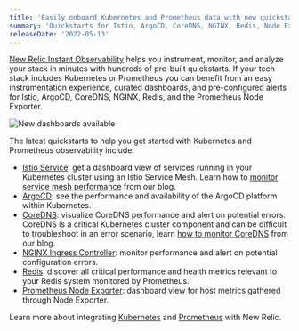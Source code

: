 ```yaml
---
title: 'Easily onboard Kubernetes and Prometheus data with new quickstarts'
summary: 'Quickstarts for Istio, ArgoCD, CoreDNS, NGINX, Redis, Node Exporter are now available.'
releaseDate: '2022-05-13'
---
```


[New Relic Instant Observability](https://newrelic.com/blog/nerdlog/instant-observability-quickstarts) helps you instrument, monitor, and analyze your stack in minutes with hundreds of pre-built quickstarts. If your tech stack includes Kubernetes or Prometheus you can benefit from an easy instrumentation experience, curated dashboards, and pre-configured alerts for Istio, ArgoCD, CoreDNS, NGINX, Redis, and the Prometheus Node Exporter.

![New dashboards available](/images/quickstarts-k8s-prometheus.webp 'New dashboards available')

The latest quickstarts to help you get started with Kubernetes and Prometheus observability include:

- [Istio Service](https://onenr.io/08jqW5pmOwl): get a dashboard view of services running in your Kubernetes cluster using an Istio Service Mesh. Learn how to [monitor service mesh performance](https://newrelic.com/blog/how-to-relic/monitoring-istio-service-mesh) from our blog.
- [ArgoCD](https://one.newrelic.com/marketplace/catalog-pack-details/detail?state=30979e34-1782-6d4d-1b9a-57bdb3ba74fd): see the performance and availability of the ArgoCD platform within Kubernetes.
- [CoreDNS](https://onenr.io/0PwJp5o4Lj7): visualize CoreDNS performance and alert on potential errors. CoreDNS is a critical Kubernetes cluster component and can be difficult to troubleshoot in an error scenario, learn [how to monitor CoreDNS](https://newrelic.com/blog/how-to-relic/monitor-coredns) from our blog.
- [NGINX Ingress Controller](https://onenr.io/0Zw0ZmVlejv): monitor performance and alert on potential configuration errors.
- [Redis](https://onenr.io/0ERz3W2Xpjr): discover all critical performance and health metrics relevant to your Redis system monitored by Prometheus.
- [Prometheus Node Exporter](https://onenr.io/0bRmDEd1Bwy): dashboard view for host metrics gathered through Node Exporter.

Learn more about integrating [Kubernetes](https://docs.newrelic.com/install/kubernetes) and [Prometheus](https://docs.newrelic.com/docs/infrastructure/prometheus-integrations/get-started/send-prometheus-metric-data-new-relic/) with New Relic.
